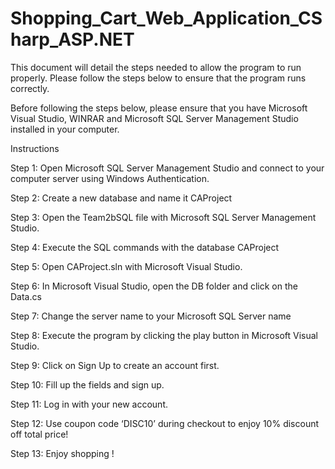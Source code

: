 # Shopping_Cart_Web_Application_CSharp_ASP.NET

This document will detail the steps needed to allow the program to run properly. Please follow the steps below to ensure that the program runs correctly.

Before following the steps below, please ensure that you have Microsoft Visual Studio, WINRAR and Microsoft SQL Server Management Studio installed in your computer.

Instructions

Step 1: Open Microsoft SQL Server Management Studio and connect to your computer server using Windows Authentication.

Step 2: Create a new database and name it CAProject

Step 3: Open the Team2bSQL file with Microsoft SQL Server Management Studio.

Step 4: Execute the SQL commands with the database CAProject

Step 5: Open CAProject.sln with Microsoft Visual Studio.

Step 6: In Microsoft Visual Studio, open the DB folder and click on the Data.cs

Step 7: Change the server name to your Microsoft SQL Server name

Step 8: Execute the program by clicking the play button in Microsoft Visual Studio.

Step 9: Click on Sign Up to create an account first.

Step 10: Fill up the fields and sign up.

Step 11: Log in with your new account.

Step 12: Use coupon code ‘DISC10’ during checkout to enjoy 10% discount off total price!

Step 13: Enjoy shopping !
